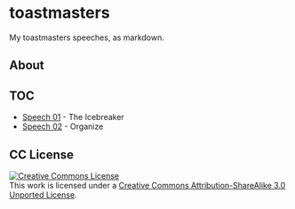 # toastmasters

My toastmasters speeches, as markdown.

## About

## TOC

* [Speech 01](01/index.md) - The Icebreaker
* [Speech 02](02/index.md) - Organize

## CC License

<a rel="license" href="http://creativecommons.org/licenses/by-sa/3.0/deed.en_US"><img alt="Creative Commons License" style="border-width:0" src="http://i.creativecommons.org/l/by-sa/3.0/88x31.png" /></a><br />This work is licensed under a <a rel="license" href="http://creativecommons.org/licenses/by-sa/3.0/deed.en_US">Creative Commons Attribution-ShareAlike 3.0 Unported License</a>.
